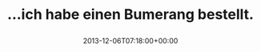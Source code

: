 ---
retweeted: false
source: <a href="http://twitter.com" rel="nofollow">Twitter Web Client</a>
entities:
  user_mentions: []
  urls: []
  symbols: []
  media:
  - expanded_url: https://twitter.com/bascht/status/408857842326597632/photo/1
    indices:
    - '35'
    - '57'
    url: http://t.co/CT5a8qvD6Q
    media_url: http://pbs.twimg.com/media/BayOCpfCcAAdEqk.png
    id_str: '408857842330791936'
    id: '408857842330791936'
    media_url_https: https://pbs.twimg.com/media/BayOCpfCcAAdEqk.png
    sizes:
      small:
        w: '672'
        h: '261'
        resize: fit
      large:
        w: '672'
        h: '261'
        resize: fit
      thumb:
        w: '150'
        h: '150'
        resize: crop
      medium:
        w: '672'
        h: '261'
        resize: fit
    type: photo
    display_url: pic.twitter.com/CT5a8qvD6Q
  hashtags: []
display_text_range:
- '0'
- '57'
favorite_count: '4'
id_str: '408857842326597632'
truncated: false
retweet_count: '0'
id: '408857842326597632'
possibly_sensitive: false
created_at: Fri Dec 06 07:18:00 +0000 2013
favorited: false
full_text: "…ich habe einen Bumerang bestellt."
lang: de
extended_entities:
  media:
  - expanded_url: https://twitter.com/bascht/status/408857842326597632/photo/1
    indices:
    - '35'
    - '57'
    url: http://t.co/CT5a8qvD6Q
    media_url: http://pbs.twimg.com/media/BayOCpfCcAAdEqk.png
    id_str: '408857842330791936'
    id: '408857842330791936'
    media_url_https: https://pbs.twimg.com/media/BayOCpfCcAAdEqk.png
    sizes:
      small:
        w: '672'
        h: '261'
        resize: fit
      large:
        w: '672'
        h: '261'
        resize: fit
      thumb:
        w: '150'
        h: '150'
        resize: crop
      medium:
        w: '672'
        h: '261'
        resize: fit
    type: photo
    display_url: pic.twitter.com/CT5a8qvD6Q
tags:
- pesos/twitter
date: '2013-12-06T07:18:00+00:00'
src: https://twitter.com/bascht/status/408857842326597632
original_url: https://twitter.com/bascht/status/408857842326597632
type: twitter_tweet
media_url: https://img.bascht.com/twitter/pbs.twimg.com/media/BayOCpfCcAAdEqk.png
text: "…ich habe einen Bumerang bestellt."
title: "…ich habe einen Bumerang bestellt.\n"

---